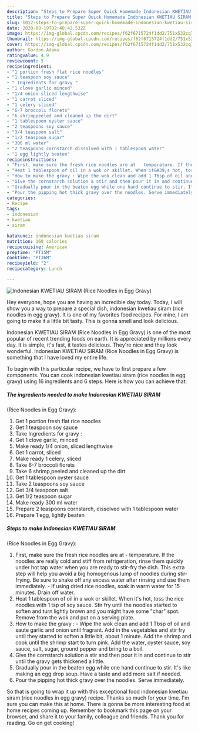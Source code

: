 ```yaml
---
description: "Steps to Prepare Super Quick Homemade Indonesian KWETIAU SIRAM (Rice Noodles in Egg Gravy)"
title: "Steps to Prepare Super Quick Homemade Indonesian KWETIAU SIRAM (Rice Noodles in Egg Gravy)"
slug: 1012-steps-to-prepare-super-quick-homemade-indonesian-kwetiau-siram-rice-noodles-in-egg-gravy
date: 2020-08-19T02:40:42.532Z
image: https://img-global.cpcdn.com/recipes/f62f6715724f1dd2/751x532cq70/indonesian-kwetiau-siram-rice-noodles-in-egg-gravy-recipe-main-photo.jpg
thumbnail: https://img-global.cpcdn.com/recipes/f62f6715724f1dd2/751x532cq70/indonesian-kwetiau-siram-rice-noodles-in-egg-gravy-recipe-main-photo.jpg
cover: https://img-global.cpcdn.com/recipes/f62f6715724f1dd2/751x532cq70/indonesian-kwetiau-siram-rice-noodles-in-egg-gravy-recipe-main-photo.jpg
author: Gordon Adams
ratingvalue: 4.9
reviewcount: 5
recipeingredient:
- "1 portion fresh flat rice noodles"
- "1 teaspoon soy sauce"
- " Ingredients for gravy "
- "1 clove garlic minced"
- "1/4 onion sliced lengthwise"
- "1 carrot sliced"
- "1 celery sliced"
- "6-7 broccoli florets"
- "6 shrimppeeled and cleaned up the dirt"
- "1 tablespoon oyster sauce"
- "2 teaspoons soy sauce"
- "3/4 teaspoon salt"
- "1/2 teaspoon sugar"
- "300 ml water"
- "2 teaspoons cornstarch dissolved with 1 tablespoon water"
- "1 egg lightly beaten"
recipeinstructions:
- "First, make sure the fresh rice noodles are at   temperature. If the noodles are really cold and stiff from refrigeration, rinse them quickly under hot tap water when you are ready to stir-fry the dish. This extra step will help you avoid a big homogenous lump of noodles during stir-frying. Be sure to shake off any excess water after rinsing and use them immediately. If using dried rice noodles, soak in warm water for 15 minutes. Drain off water."
- "Heat 1 tablespoon of oil in a wok or skillet. When it&#39;s hot, toss the rice noodles with 1 tsp of soy sauce. Stir fry until the noodles started to soften and turn lightly brown and you might have some &#34;char&#34; spot. Remove from the wok and put on a serving plate."
- "How to make the gravy : Wipe the wok clean and add 1 Tbsp of oil and saute garlic and onion until fragrant. Add in the vegetables and stir fry until they started to soften a little bit, about 1 minute. Add the shrimp and cook until the shrimp start to turn pink. Add the water, oyster sauce, soy sauce, salt, sugar, ground pepper and bring to a boil."
- "Give the cornstarch solution a stir and then pour it in and continue to stir until the gravy gets thickened a little."
- "Gradually pour in the beaten egg while one hand continue to stir. It&#39;s like making an egg drop soup. Have a taste and add more salt if needed."
- "Pour the pipping hot thick gravy over the noodles. Serve immediately."
categories:
- Recipe
tags:
- indonesian
- kwetiau
- siram

katakunci: indonesian kwetiau siram 
nutrition: 169 calories
recipecuisine: American
preptime: "PT15M"
cooktime: "PT36M"
recipeyield: "2"
recipecategory: Lunch

---
```



![Indonesian KWETIAU SIRAM
(Rice Noodles in Egg Gravy)](https://img-global.cpcdn.com/recipes/f62f6715724f1dd2/751x532cq70/indonesian-kwetiau-siram-rice-noodles-in-egg-gravy-recipe-main-photo.jpg)

Hey everyone, hope you are having an incredible day today. Today, I will show you a way to prepare a special dish, indonesian kwetiau siram
(rice noodles in egg gravy). It is one of my favorites food recipes. For mine, I am going to make it a little bit tasty. This is gonna smell and look delicious.



Indonesian KWETIAU SIRAM
(Rice Noodles in Egg Gravy) is one of the most popular of recent trending foods on earth. It is appreciated by millions every day. It is simple, it's fast, it tastes delicious. They're nice and they look wonderful. Indonesian KWETIAU SIRAM
(Rice Noodles in Egg Gravy) is something that I have loved my entire life.


To begin with this particular recipe, we have to first prepare a few components. You can cook indonesian kwetiau siram
(rice noodles in egg gravy) using 16 ingredients and 6 steps. Here is how you can achieve that.

<!--inarticleads1-->

##### The ingredients needed to make Indonesian KWETIAU SIRAM
(Rice Noodles in Egg Gravy):

1. Get 1 portion fresh flat rice noodles
1. Get 1 teaspoon soy sauce
1. Take  Ingredients for gravy :
1. Get 1 clove garlic, minced
1. Make ready 1/4 onion, sliced ​​lengthwise
1. Get 1 carrot, sliced
1. Make ready 1 celery, sliced
1. Take 6-7 broccoli florets
1. Take 6 shrimp,peeled and cleaned up the dirt
1. Get 1 tablespoon oyster sauce
1. Take 2 teaspoons soy sauce
1. Get 3/4 teaspoon salt
1. Get 1/2 teaspoon sugar
1. Make ready 300 ml water
1. Prepare 2 teaspoons cornstarch, dissolved with 1 tablespoon water
1. Prepare 1 egg, lightly beaten




<!--inarticleads2-->

##### Steps to make Indonesian KWETIAU SIRAM
(Rice Noodles in Egg Gravy):

1. First, make sure the fresh rice noodles are at  -  temperature. If the noodles are really cold and stiff from refrigeration, rinse them quickly under hot tap water when you are ready to stir-fry the dish. This extra step will help you avoid a big homogenous lump of noodles during stir-frying. Be sure to shake off any excess water after rinsing and use them immediately. - If using dried rice noodles, soak in warm water for 15 minutes. Drain off water.
1. Heat 1 tablespoon of oil in a wok or skillet. When it&#39;s hot, toss the rice noodles with 1 tsp of soy sauce. Stir fry until the noodles started to soften and turn lightly brown and you might have some &#34;char&#34; spot. Remove from the wok and put on a serving plate.
1. How to make the gravy : - Wipe the wok clean and add 1 Tbsp of oil and saute garlic and onion until fragrant. Add in the vegetables and stir fry until they started to soften a little bit, about 1 minute. Add the shrimp and cook until the shrimp start to turn pink. Add the water, oyster sauce, soy sauce, salt, sugar, ground pepper and bring to a boil.
1. Give the cornstarch solution a stir and then pour it in and continue to stir until the gravy gets thickened a little.
1. Gradually pour in the beaten egg while one hand continue to stir. It&#39;s like making an egg drop soup. Have a taste and add more salt if needed.
1. Pour the pipping hot thick gravy over the noodles. Serve immediately.




So that is going to wrap it up with this exceptional food indonesian kwetiau siram
(rice noodles in egg gravy) recipe. Thanks so much for your time. I'm sure you can make this at home. There is gonna be more interesting food at home recipes coming up. Remember to bookmark this page on your browser, and share it to your family, colleague and friends. Thank you for reading. Go on get cooking!
